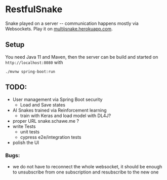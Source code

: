 # RestfulSnake

Snake played on a server -- communication happens mostly via Websockets.
Play it on [multijsnake.herokuapp.com](https://multijsnake.herokuapp.com/).

## Setup

You need Java 11 and Maven, then the server can be build and started on `http://localhost:8080` with

```
./mvnw spring-boot:run
```

## TODO:

* User management via Spring Boot security
  * Load and Save states
* AI Snakes trained via Reinforcement learning
  * train with Keras and load model with DL4J? 
* proper URL snake.schawe.me ?
* write Tests
  * unit tests
  * cypress e2e/integration tests
* polish the UI

### Bugs:

* we do not have to reconnect the whole websocket, it should be enough to unsubscribe
  from one subscription and resubscribe to the new one